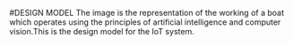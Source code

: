 #DESIGN MODEL
   The image is the representation of the working of a boat which operates using the principles of artificial intelligence and computer vision.This is the design model for the IoT system.  
